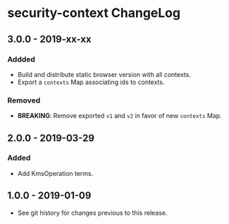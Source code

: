 # security-context ChangeLog

## 3.0.0 - 2019-xx-xx

### Addded
- Build and distribute static browser version with all contexts.
- Export a `contexts` Map associating ids to contexts.

### Removed
- **BREAKING**: Remove exported `v1` and `v2` in favor of new `contexts` Map.

## 2.0.0 - 2019-03-29

### Added
- Add KmsOperation terms.

## 1.0.0 - 2019-01-09

- See git history for changes previous to this release.

